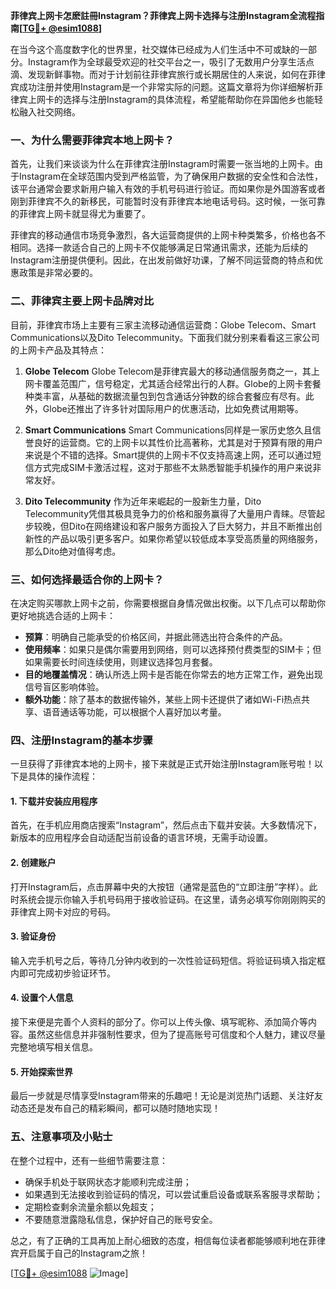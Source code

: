 **菲律宾上网卡怎麽註冊Instagram？菲律宾上网卡选择与注册Instagram全流程指南[[TG💪+ @esim1088](https://t.me/s/esim1088)]**

在当今这个高度数字化的世界里，社交媒体已经成为人们生活中不可或缺的一部分。Instagram作为全球最受欢迎的社交平台之一，吸引了无数用户分享生活点滴、发现新鲜事物。而对于计划前往菲律宾旅行或长期居住的人来说，如何在菲律宾成功注册并使用Instagram是一个非常实际的问题。这篇文章将为你详细解析菲律宾上网卡的选择与注册Instagram的具体流程，希望能帮助你在异国他乡也能轻松融入社交网络。

### 一、为什么需要菲律宾本地上网卡？

首先，让我们来谈谈为什么在菲律宾注册Instagram时需要一张当地的上网卡。由于Instagram在全球范围内受到严格监管，为了确保用户数据的安全性和合法性，该平台通常会要求新用户输入有效的手机号码进行验证。而如果你是外国游客或者刚到菲律宾不久的新移民，可能暂时没有菲律宾本地电话号码。这时候，一张可靠的菲律宾上网卡就显得尤为重要了。

菲律宾的移动通信市场竞争激烈，各大运营商提供的上网卡种类繁多，价格也各不相同。选择一款适合自己的上网卡不仅能够满足日常通讯需求，还能为后续的Instagram注册提供便利。因此，在出发前做好功课，了解不同运营商的特点和优惠政策是非常必要的。

### 二、菲律宾主要上网卡品牌对比

目前，菲律宾市场上主要有三家主流移动通信运营商：Globe Telecom、Smart Communications以及Dito Telecommunity。下面我们就分别来看看这三家公司的上网卡产品及其特点：

1. **Globe Telecom**
   Globe Telecom是菲律宾最大的移动通信服务商之一，其上网卡覆盖范围广，信号稳定，尤其适合经常出行的人群。Globe的上网卡套餐种类丰富，从基础的数据流量包到包含通话分钟数的综合套餐应有尽有。此外，Globe还推出了许多针对国际用户的优惠活动，比如免费试用期等。

2. **Smart Communications**
   Smart Communications同样是一家历史悠久且信誉良好的运营商。它的上网卡以其性价比高著称，尤其是对于预算有限的用户来说是个不错的选择。Smart提供的上网卡不仅支持高速上网，还可以通过短信方式完成SIM卡激活过程，这对于那些不太熟悉智能手机操作的用户来说非常友好。

3. **Dito Telecommunity**
   作为近年来崛起的一股新生力量，Dito Telecommunity凭借其极具竞争力的价格和服务赢得了大量用户青睐。尽管起步较晚，但Dito在网络建设和客户服务方面投入了巨大努力，并且不断推出创新性的产品以吸引更多客户。如果你希望以较低成本享受高质量的网络服务，那么Dito绝对值得考虑。

### 三、如何选择最适合你的上网卡？

在决定购买哪款上网卡之前，你需要根据自身情况做出权衡。以下几点可以帮助你更好地挑选合适的上网卡：

- **预算**：明确自己能承受的价格区间，并据此筛选出符合条件的产品。
- **使用频率**：如果只是偶尔需要用到网络，则可以选择预付费类型的SIM卡；但如果需要长时间连续使用，则建议选择包月套餐。
- **目的地覆盖情况**：确认所选上网卡是否能在你常去的地方正常工作，避免出现信号盲区影响体验。
- **额外功能**：除了基本的数据传输外，某些上网卡还提供了诸如Wi-Fi热点共享、语音通话等功能，可以根据个人喜好加以考量。

### 四、注册Instagram的基本步骤

一旦获得了菲律宾本地的上网卡，接下来就是正式开始注册Instagram账号啦！以下是具体的操作流程：

#### 1. 下载并安装应用程序
首先，在手机应用商店搜索“Instagram”，然后点击下载并安装。大多数情况下，新版本的应用程序会自动适配当前设备的语言环境，无需手动设置。

#### 2. 创建账户
打开Instagram后，点击屏幕中央的大按钮（通常是蓝色的“立即注册”字样）。此时系统会提示你输入手机号码用于接收验证码。在这里，请务必填写你刚刚购买的菲律宾上网卡对应的号码。

#### 3. 验证身份
输入完手机号之后，等待几分钟内收到的一次性验证码短信。将验证码填入指定框内即可完成初步验证环节。

#### 4. 设置个人信息
接下来便是完善个人资料的部分了。你可以上传头像、填写昵称、添加简介等内容。虽然这些信息并非强制性要求，但为了提高账号可信度和个人魅力，建议尽量完整地填写相关信息。

#### 5. 开始探索世界
最后一步就是尽情享受Instagram带来的乐趣吧！无论是浏览热门话题、关注好友动态还是发布自己的精彩瞬间，都可以随时随地实现！

### 五、注意事项及小贴士

在整个过程中，还有一些细节需要注意：

- 确保手机处于联网状态才能顺利完成注册；
- 如果遇到无法接收到验证码的情况，可以尝试重启设备或联系客服寻求帮助；
- 定期检查剩余流量余额以免超支；
- 不要随意泄露隐私信息，保护好自己的账号安全。

总之，有了正确的工具再加上耐心细致的态度，相信每位读者都能够顺利地在菲律宾开启属于自己的Instagram之旅！

[[TG💪+ @esim1088](https://t.me/s/esim1088) ![Image](https://i.postimg.cc/4NQfJmqS/Snipaste-2025-05-13-00-14-12.png)]